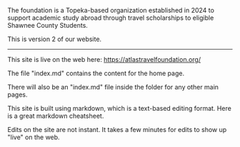 The foundation is a Topeka-based organization established in 2024 to support academic study abroad through travel scholarships to eligible Shawnee County Students.

This is version 2 of our website. 

------

This site is live on the web here: https://atlastravelfoundation.org/

The file "index.md" contains the content for the home page.

There will also be an "index.md" file inside the folder for any other main pages.

This site is built using markdown, which is a text-based editing format. Here is a great markdown cheatsheet.

Edits on the site are not instant. It takes a few minutes for edits to show up "live" on the web.
